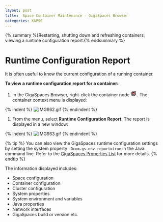 ```yaml
---
layout: post
title:  Space Container Maintenance - GigaSpaces Browser
categories: XAP96
---
```


{% summary %}Restarting, shutting down and refreshing containers; viewing a runtime configuration report.{% endsummary %}

# Runtime Configuration Report

It is often useful to know the current configuration of a running container.

**To view a runtime configuration report for a container:**

1. In the GigaSpaces Browser, right-click the container node
![IMG501.jpg](/attachment_files/IMG501.jpg).
The container context menu is displayed:

{% indent %}
![IMG962.gif](/attachment_files/IMG962.gif)
{% endindent %}

1. From the menu, select **Runtime Configuration Report**.
The report is displayed in a new window:

{% indent %}
![IMG963.gif](/attachment_files/IMG963.gif)
{% endindent %}

{% tip %}
You can also view the GigaSpaces runtime configuration settings by setting the system property
`-Dcom.gs.env.report=true` in the Java command line. Refer to the [GigaSpaces Properties List](/xap96/system-properties-list.html) for more details.
{% endtip %}

The information displayed includes:

- Space configuration
- Container configuration
- Cluster configuration
- System properties
- System environment and variables
- Java properties
- Network interfaces
- GigaSpaces build or version etc.
